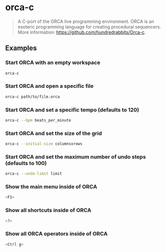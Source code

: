 # orca-c

> A C-port of the ORCA live programming environment. ORCA is an esoteric programming language for creating procedural sequencers. More information: <https://github.com/hundredrabbits/Orca-c>.

## Examples

### Start ORCA with an empty workspace

```bash
orca-c
```

### Start ORCA and open a specific file

```bash
orca-c path/to/file.orca
```

### Start ORCA and set a specific tempo (defaults to 120)

```bash
orca-c --bpm beats_per_minute
```

### Start ORCA and set the size of the grid

```bash
orca-c --initial-size columnsxrows
```

### Start ORCA and set the maximum number of undo steps (defaults to 100)

```bash
orca-c --undo-limit limit
```

### Show the main menu inside of ORCA

```bash
<F1>
```

### Show all shortcuts inside of ORCA

```bash
<?>
```

### Show all ORCA operators inside of ORCA

```bash
<Ctrl g>
```
